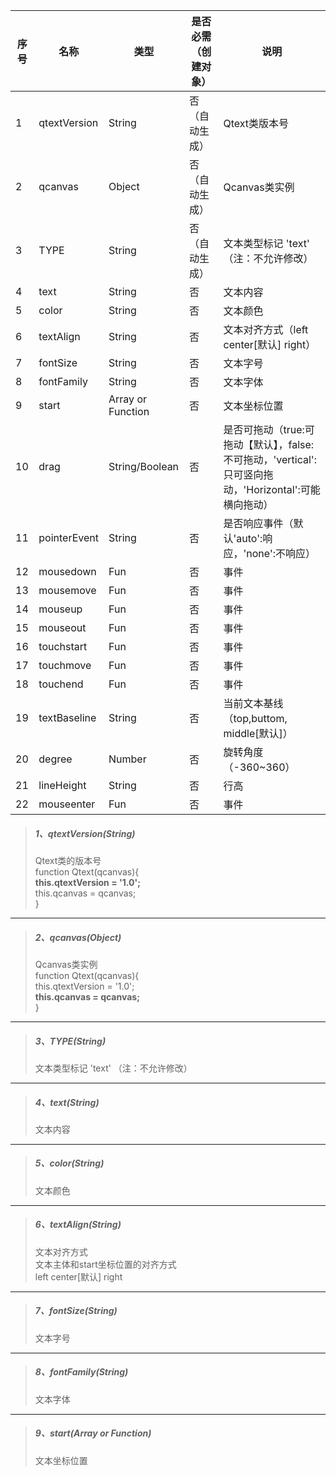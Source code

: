 | 序号 | 名称 | 类型 | 是否必需（创建对象） | 说明 |
| --- | --- | --- | --- | --- |
| 1 | qtextVersion | String | 否（自动生成） | Qtext类版本号 |
| 2 | qcanvas | Object | 否（自动生成） | Qcanvas类实例 |
| 3 | TYPE | String | 否（自动生成） | 文本类型标记 'text' （注：不允许修改） |
| 4 | text | String | 否 | 文本内容 |
| 5 | color | String | 否 | 文本颜色 |
| 6 | textAlign | String | 否 | 文本对齐方式（left center\[默认\] right） |
| 7 | fontSize | String | 否 | 文本字号 |
| 8 | fontFamily | String | 否 | 文本字体 |
| 9 | start | Array or Function | 否 | 文本坐标位置 |
| 10 | drag | String/Boolean | 否 | 是否可拖动（true:可拖动【默认】，false:不可拖动，'vertical':只可竖向拖动，'Horizontal':可能横向拖动） |
| 11 | pointerEvent | String | 否 | 是否响应事件（默认'auto':响应，'none':不响应） |
| 12 | mousedown | Fun | 否 | 事件 |
| 13 | mousemove | Fun | 否 | 事件 |
| 14 | mouseup | Fun | 否 | 事件 |
| 15 | mouseout | Fun | 否 | 事件 |
| 16 | touchstart | Fun | 否 | 事件 |
| 17 | touchmove | Fun | 否 | 事件 |
| 18 | touchend | Fun | 否 | 事件 |
| 19 | textBaseline | String | 否 | 当前文本基线（top,buttom, middle\[默认\]） |
| 20 | degree | Number | 否 | 旋转角度（-360~360） |
| 21 | lineHeight | String | 否 | 行高 |
| 22 | mouseenter | Fun | 否 | 事件 |



> ##### 1、qtextVersion\(String\)
>
> Qtext类的版本号  
> function Qtext\(qcanvas\){  
>     **this.qtextVersion = '1.0';**  
>     this.qcanvas = qcanvas;  
> }

---

> ##### 2、qcanvas\(Object\)
>
> Qcanvas类实例  
> function Qtext\(qcanvas\){  
>     this.qtextVersion = '1.0';  
>     **this.qcanvas = qcanvas;**  
> }

---

> ##### 3、TYPE\(String\)
>
> 文本类型标记 'text' （注：不允许修改）

---

> ##### 4、text\(String\)
>
> 文本内容

---

> ##### 5、color\(String\)
>
> 文本颜色

---

> ##### 6、textAlign\(String\)
>
> 文本对齐方式  
> 文本主体和start坐标位置的对齐方式  
> left center\[默认\] right

---

> ##### 7、fontSize\(String\)
>
> 文本字号

---

> ##### 8、fontFamily\(String\)
>
> 文本字体

---

> ##### 9、start\(Array or Function\)
>
> 文本坐标位置



